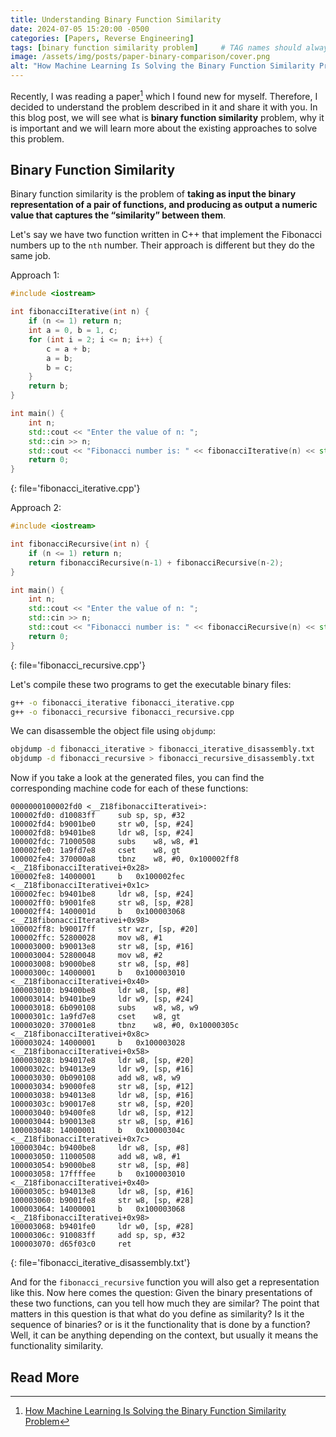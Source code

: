 ```yaml
---
title: Understanding Binary Function Similarity
date: 2024-07-05 15:20:00 -0500
categories: [Papers, Reverse Engineering]
tags: [binary function similarity problem]     # TAG names should always be lowercase
image: /assets/img/posts/paper-binary-comparison/cover.png
alt: "How Machine Learning Is Solving the Binary Function Similarity Problem?"
---
```

Recently, I was reading a paper[^footnote] which I found new for myself. Therefore, I decided to understand the problem described in it and share it with you. In this blog post, we will see what is **binary function similarity** problem, why it is important and we will learn more about the existing approaches to solve this problem.

## Binary Function Similarity
Binary function similarity is the problem of **taking as input the binary representation of a pair of functions, and producing as output a numeric value that captures the “similarity” between them**.

Let's say we have two function written in C++ that implement the Fibonacci numbers up to the `nth` number. Their approach is different but they do the same job.

Approach 1:
```c++
#include <iostream>

int fibonacciIterative(int n) {
    if (n <= 1) return n;
    int a = 0, b = 1, c;
    for (int i = 2; i <= n; i++) {
        c = a + b;
        a = b;
        b = c;
    }
    return b;
}

int main() {
    int n;
    std::cout << "Enter the value of n: ";
    std::cin >> n;
    std::cout << "Fibonacci number is: " << fibonacciIterative(n) << std::endl;
    return 0;
}
```
{: file='fibonacci_iterative.cpp'}

Approach 2:
```c++
#include <iostream>

int fibonacciRecursive(int n) {
    if (n <= 1) return n;
    return fibonacciRecursive(n-1) + fibonacciRecursive(n-2);
}

int main() {
    int n;
    std::cout << "Enter the value of n: ";
    std::cin >> n;
    std::cout << "Fibonacci number is: " << fibonacciRecursive(n) << std::endl;
    return 0;
}
```
{: file='fibonacci_recursive.cpp'}


Let's compile these two programs to get the executable binary files:

```bash
g++ -o fibonacci_iterative fibonacci_iterative.cpp
g++ -o fibonacci_recursive fibonacci_recursive.cpp
```

We can disassemble the object file using `objdump`:
```bash
objdump -d fibonacci_iterative > fibonacci_iterative_disassembly.txt
objdump -d fibonacci_recursive > fibonacci_recursive_disassembly.txt
```

Now if you take a look at the generated files, you can find the corresponding machine code for each of these functions:
```
0000000100002fd0 <__Z18fibonacciIterativei>:
100002fd0: d10083ff    	sub	sp, sp, #32
100002fd4: b9001be0    	str	w0, [sp, #24]
100002fd8: b9401be8    	ldr	w8, [sp, #24]
100002fdc: 71000508    	subs	w8, w8, #1
100002fe0: 1a9fd7e8    	cset	w8, gt
100002fe4: 370000a8    	tbnz	w8, #0, 0x100002ff8 <__Z18fibonacciIterativei+0x28>
100002fe8: 14000001    	b	0x100002fec <__Z18fibonacciIterativei+0x1c>
100002fec: b9401be8    	ldr	w8, [sp, #24]
100002ff0: b9001fe8    	str	w8, [sp, #28]
100002ff4: 1400001d    	b	0x100003068 <__Z18fibonacciIterativei+0x98>
100002ff8: b90017ff    	str	wzr, [sp, #20]
100002ffc: 52800028    	mov	w8, #1
100003000: b90013e8    	str	w8, [sp, #16]
100003004: 52800048    	mov	w8, #2
100003008: b9000be8    	str	w8, [sp, #8]
10000300c: 14000001    	b	0x100003010 <__Z18fibonacciIterativei+0x40>
100003010: b9400be8    	ldr	w8, [sp, #8]
100003014: b9401be9    	ldr	w9, [sp, #24]
100003018: 6b090108    	subs	w8, w8, w9
10000301c: 1a9fd7e8    	cset	w8, gt
100003020: 370001e8    	tbnz	w8, #0, 0x10000305c <__Z18fibonacciIterativei+0x8c>
100003024: 14000001    	b	0x100003028 <__Z18fibonacciIterativei+0x58>
100003028: b94017e8    	ldr	w8, [sp, #20]
10000302c: b94013e9    	ldr	w9, [sp, #16]
100003030: 0b090108    	add	w8, w8, w9
100003034: b9000fe8    	str	w8, [sp, #12]
100003038: b94013e8    	ldr	w8, [sp, #16]
10000303c: b90017e8    	str	w8, [sp, #20]
100003040: b9400fe8    	ldr	w8, [sp, #12]
100003044: b90013e8    	str	w8, [sp, #16]
100003048: 14000001    	b	0x10000304c <__Z18fibonacciIterativei+0x7c>
10000304c: b9400be8    	ldr	w8, [sp, #8]
100003050: 11000508    	add	w8, w8, #1
100003054: b9000be8    	str	w8, [sp, #8]
100003058: 17ffffee    	b	0x100003010 <__Z18fibonacciIterativei+0x40>
10000305c: b94013e8    	ldr	w8, [sp, #16]
100003060: b9001fe8    	str	w8, [sp, #28]
100003064: 14000001    	b	0x100003068 <__Z18fibonacciIterativei+0x98>
100003068: b9401fe0    	ldr	w0, [sp, #28]
10000306c: 910083ff    	add	sp, sp, #32
100003070: d65f03c0    	ret
```
{: file='fibonacci_iterative_disassembly.txt'}

And for the `fibonacci_recursive` function you will also get a representation like this.
Now here comes the question: Given the binary presentations of these two functions, can you tell how much they are similar? The point that matters in this question is that what do you define as similarity? Is it the sequence of binaries? or is it the functionality that is done by a function? Well, it can be anything depending on the context, but usually it means the functionality similarity.
## Read More
[^footnote]: <a href="https://www.usenix.org/conference/usenixsecurity22/presentation/marcelli" target="_blank">How Machine Learning Is Solving the Binary Function Similarity Problem</a>
